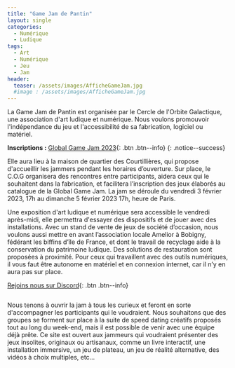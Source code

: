 ```yaml
---
title: "Game Jam de Pantin"
layout: single
categories:
  - Numérique 
  - Ludique 
tags:
  - Art 
  - Numérique 
  - Jeu 
  - Jam
header:
  teaser: /assets/images/AfficheGameJam.jpg
  #image : /assets/images/AfficheGameJam.jpg
---
```


La Game Jam de Pantin est organisée par le Cercle de l'Orbite Galactique, une association d'art ludique et numérique. Nous voulons promouvoir l'indépendance du jeu et l'accessibilité de sa fabrication, logiciel ou matériel. 

**Inscriptions :** [Global Game Jam 2023](https://globalgamejam.org/2023/jam-sites/game-jam-de-pantin-le-cog){: .btn .btn--info} 
{: .notice--success} 

Elle aura lieu à la maison de quartier des Courtillières, qui propose d'accueillir les jammers pendant les horaires d’ouverture. Sur place, le C.O.G organisera des rencontres entre participants, aidera ceux qui le souhaitent dans la fabrication, et facilitera l’inscription des jeux élaborés au catalogue de la Global Game Jam. La jam se déroule du vendredi 3 février 2023, 17h au dimanche 5 février 2023 17h, heure de Paris. 

Une exposition d'art ludique et numérique sera accessible le vendredi après-midi, elle permettra d'essayer des dispositifs et de jouer avec des installations. Avec un stand de vente de jeux de société d’occasion, nous voulons aussi mettre en avant l’association locale Amelior à Bobigny, fédérant les biffins d’île de France, et dont le travail de recyclage aide à la conservation du patrimoine ludique. Des solutions de restauration sont proposées à proximité. Pour ceux qui travaillent avec des outils numériques, il vous faut être autonome en matériel et en connexion internet, car il n’y en aura pas sur place.

[Rejoins nous sur Discord](https://discord.gg/mHatEsE3Hw){: .btn .btn--info}

<img src="{{ site.url }}{{ site.baseurl }}/assets/images/AfficheGameJam.jpg" alt="">

Nous tenons à ouvrir la jam à tous les curieux et feront en sorte d'accompagner les participants qui le voudraient. Nous souhaitons que des groupes se forment sur place à la suite de speed dating créatifs proposés tout au long du week-end, mais il est possible de venir avec une équipe déjà prête. Ce site est ouvert aux jammeurs qui voudraient présenter des jeux insolites, originaux ou artisanaux, comme un livre interactif, une installation immersive, un jeu de plateau, un jeu de réalité alternative, des vidéos à choix multiples, etc…






